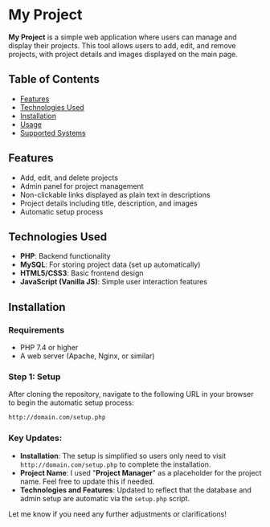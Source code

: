 # My Project

**My Project** is a simple web application where users can manage and display their projects. This tool allows users to add, edit, and remove projects, with project details and images displayed on the main page.

## Table of Contents

- [Features](#features)
- [Technologies Used](#technologies-used)
- [Installation](#installation)
- [Usage](#usage)
- [Supported Systems](#supported-systems)

## Features

- Add, edit, and delete projects
- Admin panel for project management
- Non-clickable links displayed as plain text in descriptions
- Project details including title, description, and images
- Automatic setup process

## Technologies Used

- **PHP**: Backend functionality
- **MySQL**: For storing project data (set up automatically)
- **HTML5/CSS3**: Basic frontend design
- **JavaScript (Vanilla JS)**: Simple user interaction features

## Installation

### Requirements

- PHP 7.4 or higher
- A web server (Apache, Nginx, or similar)

### Step 1: Setup
After cloning the repository, navigate to the following URL in your browser to begin the automatic setup process:
```bash
http://domain.com/setup.php
```



### Key Updates:
- **Installation**: The setup is simplified so users only need to visit `http://domain.com/setup.php` to complete the installation.
- **Project Name**: I used "**Project Manager**" as a placeholder for the project name. Feel free to update this if needed.
- **Technologies and Features**: Updated to reflect that the database and admin setup are automatic via the `setup.php` script.
  
Let me know if you need any further adjustments or clarifications!


